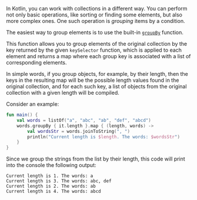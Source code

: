 In Kotlin, you can work with collections in a different way.
You can perform not only basic operations, like sorting or finding some elements,
but also more complex ones.
One such operation is _grouping_ items by a condition.

The easiest way to group elements is to use the built-in [`groupBy`](https://kotlinlang.org/api/latest/jvm/stdlib/kotlin.collections/group-by.html) function.

This function allows you to group elements of the original collection by the 
key returned by the given `keySelector` function, which is applied to each 
element and returns a map where each group key is associated with a list of corresponding elements.

In simple words, if you group objects, for example, by their length, 
then the keys in the resulting map will be the possible length 
values found in the original collection, and for each such key, a 
list of objects from the original collection with a given length will be compiled.

Consider an example:
```kotlin
fun main() {
    val words = listOf("a", "abc", "ab", "def", "abcd")
    words.groupBy { it.length }.map { (length, words) ->
        val wordsStr = words.joinToString(", ")
        println("Current length is $length. The words: $wordsStr")
    }
}
```

Since we group the strings from the list by their length, this code will print into the console the following output:
```text
Current length is 1. The words: a
Current length is 3. The words: abc, def
Current length is 2. The words: ab
Current length is 4. The words: abcd
```
